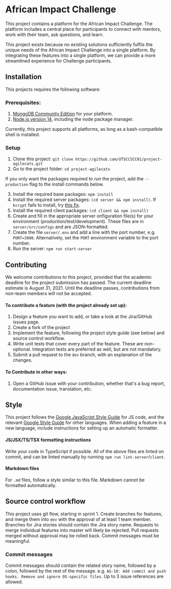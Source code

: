 # African Impact Challenge

This project contains a platform for the African Impact Challenge. The platform includes a central place for participants to connect with mentors, work with their team, ask questions, and learn.

This project exists because no existing solutions sufficiently fulfils the unique needs of the African Impact Challenge into a single platform. By integrating these features into a single platform, we can provide a more streamlined experience for Challenge participants.

## Installation

This projects requires the following software:
### Prerequisites:
1. [MongoDB Community Edition](https://www.mongodb.com/try/download/community) for your platform.
2. [Node.js version 14](https://nodejs.org/en/), including the node package manager.

Currently, this project supports all platforms, as long as a bash-compatible shell is installed.

### Setup
1. Clone this project: `git clone https://github.com/UTSCCSCC01/project-agilecats.git`
2. Go to the project folder: `cd project-agilecats`

If you only want the packages required to *run* the project, add the `--production` flag to the install commands below.

3. Install the required base packages: `npm install`
4. Install the required server packages: `(cd server && npm install)`. If `bcrypt` fails to install, try [this fix](https://stackoverflow.com/a/59546336/9074788).
5. Install the required client packages: `(cd client && npm install)`
6. Create and fill in the appropriate server onfiguration file(s) for your environment (production/test/development).
These files are in `server/src/configs` and are JSON-formatted.
7. Create the file `server/.env` and add a line with the port number, e.g. `PORT=3000`. Alternatively, set the `PORT` environment variable to the port number.
8. Run the server: `npm run start-server`


## Contributing

We welcome contributions to this project, provided that the academic deadline for the project submission has passed. The current deadline estimate is August 31, 2021. Until the deadline passes, contributions from non-team members will not be accepted.

#### To contribute a feature (with the project already set up):
1. Design a feature you want to add, or take a look at the Jira/GitHub issues page.
2. Create a fork of the project
3. Implement the feature, following the project style guide (see below) and source control workflow.
4. Write unit tests that cover every part of the feature. These are non-optional. Integration tests are preferred as well, but are not mandatory.
5. Submit a pull request to the `dev` branch, with an explanation of the changes.

#### To Contribute in other ways:
1. Open a GitHub issue with your contribution, whether that's a bug report, documentation issue, translation, etc.

## Style
This project follows the [Google JavaScript Style Guide](https://google.github.io/styleguide/jsguide.html) for JS code, and the relevant [Google Style Guide](https://google.github.io/styleguide/) for other languages. When adding a feature in a new language, include instructions for setting up an automatic formatter.

#### JS/JSX/TS/TSX formatting instructions
Write your code in TypeScript if possible. All of the above files are linted on commit, and can be linted manually by running `npm run lint-server`/`client`.

#### Markdown files
For `.md` files, follow a style similar to this file. Markdown cannot be formatted automatically.

## Source control workflow
This project uses git flow, starting in sprint 1. Create branches for features, and merge them into `dev` with the approval of at least 1 team member. Branches for Jira stories should contain the Jira story name. Requests to merge individual features into master will likely be rejected. Pull requests merged without approval may be rolled back. Commit messages must be meaningful.

### Commit messages
Commit messages should contain the related story name, followed by a colon, followed by the rest of the message. e.g. `AG-18: Add commit and push hooks. Remove and ignore OS-specific files`. Up to 3 issue references are allowed.
